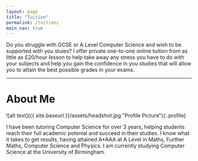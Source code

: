 ```yaml
---
layout: page
title: "Tuition"
permalink: /tuition/
main_nav: true
---
```


<p>Do you struggle with GCSE or A Level Computer Science and wish to be supported with you stuies? I offer private one-to-one online tuition from as little as £20/hour lesson to help take away any stress you have to do with your subjects and help you gain the confidence in you studies that will allow you to attain the best possible grades in your exams.</p>

<hr>

<h1 id="about_me">About Me</h1>

![alt text]({{ site.baseurl }}/assets/headshot.jpg "Profile Picture"){:.profile}

<p>I have been tutoring Computer Science for over 3 years, helping students reach their full academic potenial and succeed in their studies. I know what it takes to get results, having attained A*AAA at A Level in Maths, Further Maths, Computer Science and Physics. I am currently studying Computer Science at the University of Birmingham.</p>
